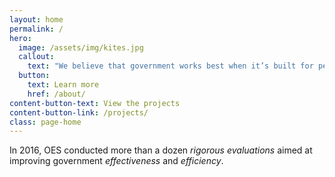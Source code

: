 ```yaml
---
layout: home
permalink: /
hero:
  image: /assets/img/kites.jpg
  callout:
    text: "We believe that government works best when it’s built for people."
  button:
    text: Learn more
    href: /about/
content-button-text: View the projects
content-button-link: /projects/
class: page-home
---
```

In 2016, OES conducted more than a dozen <em>rigorous evaluations</em> aimed at improving government <em>effectiveness</em> and <em>efficiency</em>.